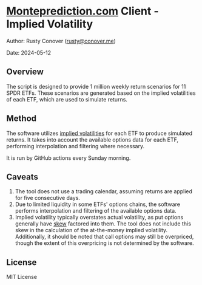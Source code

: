 # [Monteprediction.com](https://monteprediction.com) Client - Implied Volatility

Author: Rusty Conover (rusty@conover.me)

Date: 2024-05-12

## Overview

The script is designed to provide 1 million weekly return scenarios for 11 SPDR ETFs. These scenarios are generated based on the implied volatilities of each ETF, which are used to simulate returns.

## Method

The software utilizes [implied volatilities](https://www.investopedia.com/terms/i/iv.asp) for each ETF to produce simulated returns. It takes into account the available options data for each ETF, performing interpolation and filtering where necessary.

It is run by GitHub actions every Sunday morning.

## Caveats

1. The tool does not use a trading calendar, assuming returns are applied for five consecutive days.
2. Due to limited liquidity in some ETFs' options chains, the software performs interpolation and filtering of the available options data.
3. Implied volatility typically overstates actual volatility, as put options generally have [skew](https://www.optionseducation.org/news/volatility-skew-and-options-an-overview) factored into them. The tool does not include this skew in the calculation of the at-the-money implied volatility. Additionally, it should be noted that call options may still be overpriced, though the extent of this overpricing is not determined by the software.

## License

MIT License
